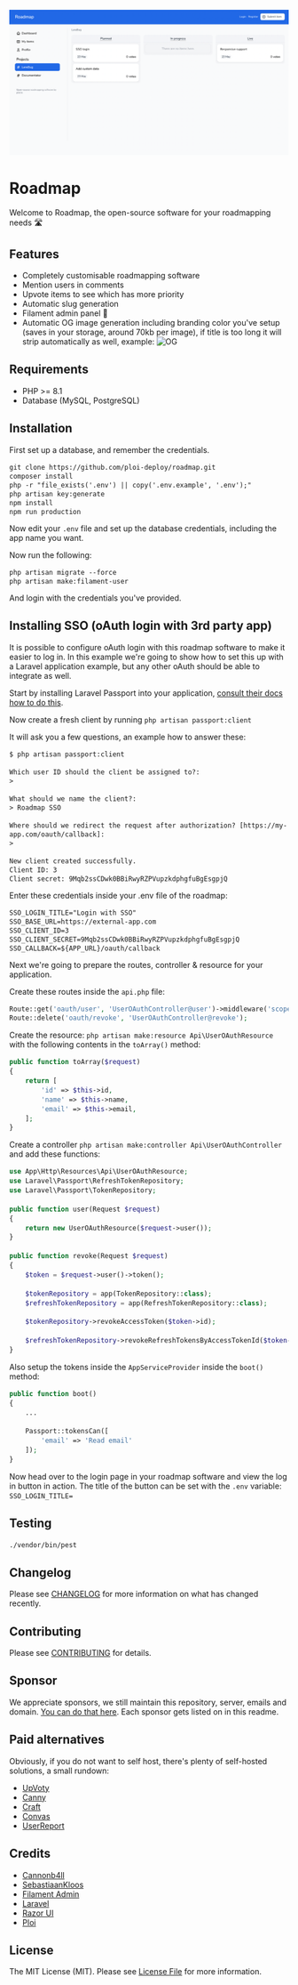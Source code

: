 ![Alt text](/public/screenshots/screenshot.png)

# Roadmap

Welcome to Roadmap, the open-source software for your roadmapping needs 🛣

## Features

- Completely customisable roadmapping software
- Mention users in comments
- Upvote items to see which has more priority
- Automatic slug generation
- Filament admin panel 💛
- Automatic OG image generation including branding color you've setup (saves in your storage, around 70kb per image), if title is too long it will strip automatically as well, example:
![OG](https://roadmap.ploi.io/storage/og-20-ssl-via-api-force-request-skip-dns-verification-site-level-request-20.jpg?v=1653397308)

## Requirements

- PHP >= 8.1
- Database (MySQL, PostgreSQL)

## Installation

First set up a database, and remember the credentials.

```
git clone https://github.com/ploi-deploy/roadmap.git
composer install
php -r "file_exists('.env') || copy('.env.example', '.env');"
php artisan key:generate
npm install
npm run production
```

Now edit your `.env` file and set up the database credentials, including the app name you want.

Now run the following:

```
php artisan migrate --force
php artisan make:filament-user
```

And login with the credentials you've provided.

## Installing SSO (oAuth login with 3rd party app)

It is possible to configure oAuth login with this roadmap software to make it easier to log in.
In this example we're going to show how to set this up with a Laravel application example, but any other oAuth should be able to integrate as well.

Start by installing Laravel Passport into your application, [consult their docs how to do this](https://laravel.com/docs/9.x/passport#installation).

Now create a fresh client by running `php artisan passport:client`

It will ask you a few questions, an example how to answer these:

```
$ php artisan passport:client

Which user ID should the client be assigned to?:
> 

What should we name the client?:
> Roadmap SSO

Where should we redirect the request after authorization? [https://my-app.com/oauth/callback]:
> 

New client created successfully.
Client ID: 3
Client secret: 9Mqb2ssCDwk0BBiRwyRZPVupzkdphgfuBgEsgpjQ
```

Enter these credentials inside your .env file of the roadmap:

```
SSO_LOGIN_TITLE="Login with SSO"
SSO_BASE_URL=https://external-app.com
SSO_CLIENT_ID=3
SSO_CLIENT_SECRET=9Mqb2ssCDwk0BBiRwyRZPVupzkdphgfuBgEsgpjQ
SSO_CALLBACK=${APP_URL}/oauth/callback
```

Next we're going to prepare the routes, controller & resource for your application.

Create these routes inside the `api.php` file:

```php
Route::get('oauth/user', 'UserOAuthController@user')->middleware('scopes:email');
Route::delete('oauth/revoke', 'UserOAuthController@revoke');
```

Create the resource: `php artisan make:resource Api\UserOAuthResource` with the following contents in the `toArray()` method:

```php
public function toArray($request)
{
    return [
        'id' => $this->id,
        'name' => $this->name,
        'email' => $this->email,
    ];
}
```

Create a controller `php artisan make:controller Api\UserOAuthController` and add these functions:

```php
use App\Http\Resources\Api\UserOAuthResource;
use Laravel\Passport\RefreshTokenRepository;
use Laravel\Passport\TokenRepository;

public function user(Request $request)
{
    return new UserOAuthResource($request->user());
}

public function revoke(Request $request)
{
    $token = $request->user()->token();

    $tokenRepository = app(TokenRepository::class);
    $refreshTokenRepository = app(RefreshTokenRepository::class);

    $tokenRepository->revokeAccessToken($token->id);

    $refreshTokenRepository->revokeRefreshTokensByAccessTokenId($token->id);
}
```

Also setup the tokens inside the `AppServiceProvider` inside the `boot()` method:

```php
public function boot()
{
    ... 
    
    Passport::tokensCan([
        'email' => 'Read email'
    ]);
}
```

Now head over to the login page in your roadmap software and view the log in button in action. The title of the button can be set with the `.env` variable: `SSO_LOGIN_TITLE=`

## Testing

```bash
./vendor/bin/pest
```

## Changelog

Please see [CHANGELOG](CHANGELOG.md) for more information on what has changed recently.

## Contributing

Please see [CONTRIBUTING](.github/CONTRIBUTING.md) for details.

## Sponsor

We appreciate sponsors, we still maintain this repository, server, emails and domain. [You can do that here](https://github.com/sponsors/Cannonb4ll).
Each sponsor gets listed on in this readme.

## Paid alternatives

Obviously, if you do not want to self host, there's plenty of self-hosted solutions, a small rundown:

- [UpVoty](https://upvoty.com)
- [Canny](https://canny.io/)
- [Craft](https://craft.io/)
- [Convas](https://convas.io/)
- [UserReport](https://www.userreport.com/)

## Credits

- [Cannonb4ll](https://github.com/cannonb4ll)
- [SebastiaanKloos](https://github.com/SebastiaanKloos)
- [Filament Admin](https://filamentadmin.com/)
- [Laravel](https://laravel.com/)
- [Razor UI](https://razorui.com/)
- [Ploi](https://ploi.io)

## License

The MIT License (MIT). Please see [License File](LICENSE.md) for more information.
